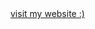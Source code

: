 <!DOCTYPE html>
<html>
	<a href = "seafood0607.github.io" target = "_blank">visit my website :)</a>
</html>
